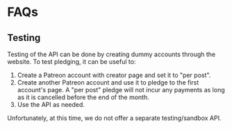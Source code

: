 # FAQs
## Testing
Testing of the API can be done by creating dummy accounts through the website. To test pledging, it can be useful to:


1. Create a Patreon account with creator page and set it to "per post".
2. Create another Patreon account and use it to pledge to the first account's page. A "per post" pledge will not incur any payments as long as it is cancelled before the end of the month.
3. Use the API as needed.


<aside class="notice">
    Unfortunately, at this time, we do not offer a separate testing/sandbox API.
</aside>
